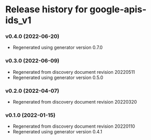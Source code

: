 # Release history for google-apis-ids_v1

### v0.4.0 (2022-06-20)

* Regenerated using generator version 0.7.0

### v0.3.0 (2022-06-09)

* Regenerated from discovery document revision 20220511
* Regenerated using generator version 0.5.0

### v0.2.0 (2022-04-07)

* Regenerated from discovery document revision 20220320

### v0.1.0 (2022-01-15)

* Regenerated from discovery document revision 20220110
* Regenerated using generator version 0.4.1

